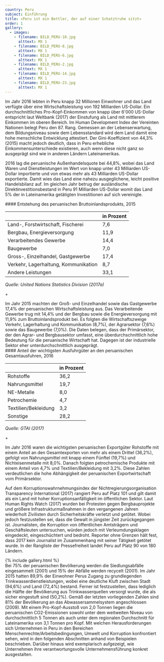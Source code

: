```yaml
---
country: Peru
subject: Einführung
title: «Peru ist ein Bettler, der auf einer Schatztruhe sitzt»
order: 1
gallery:
  - images:
    - filename: BILD_PERU-10.jpg
      alttext: MX 1
    - filename: BILD_PERU-8.jpg
      alttext: MX 1
    - filename: BILD_PERU-6.jpg
      alttext: MX 1
    - filename: BILD_PERU-2.jpg
      alttext: MX 1
    - filename: BILD_PERU-14.jpg
      alttext: MX 1
    - filename: BILD_PERU-23.jpg
      alttext: MX 1
---
```

<!-- Text mit Sidestory rechts -->
<div class="has-sidestories-right grid" markdown="1">

<div class="content" markdown="1">
Im Jahr 2016 lebten in Peru knapp 32 Millionen Einwohner und das Land verfügte über eine Wirtschaftsleistung von 192 Milliarden US-Dollar. Ein durchschnittliches Pro-Kopf-Einkommen von knapp über 6'000 US-Dollar entspricht laut Weltbank (2017) der Einstufung als Land mit mittlerem Einkommen im oberen Bereich. Im Human Development Index der Vereinten Nationen belegt Peru den 87. Rang. Gemessen an der Lebenserwartung, dem Bildungsniveau sowie dem Lebensstandard wird dem Land damit eine hohe menschliche Entwicklung attestiert. Der Gini-Koeffizient von 44,3% (2015) macht jedoch deutlich, dass in Peru erhebliche Einkommensunterschiede existieren, auch wenn diese nicht ganz so ausgeprägt sind wie in anderen Ländern Lateinamerikas.

2016 lag die peruanische Außenhandelsquote bei 44,8%, wobei das Land Waren und Dienstleistungen im Wert von knapp unter 43 Milliarden US-Dollar importierte und von etwas mehr als 43 Milliarden US-Dollar exportierte. Damit wies das Land eine nahezu ausgeglichene, leicht positive Handelsbilanz auf. Im gleichen Jahr betrug der ausländische Direktinvestitionsbestand in Peru 91 Milliarden US-Dollar womit das Land 5% der in Lateinamerika getätigten Investitionen auf sich vereinigte.
</div>

<div class="sidestory sidestory-right" markdown="1">
#### Entstehung des peruanischen  Bruttoinlandsprodukts, 2015

 &nbsp; | in Prozent
 --- | ---
 Land-, Forstwirtschaft, Fischerei | 7,6
 Bergbau, Energieversorgung | 11,9
 Verarbeitendes Gewerbe | 14,4
 Baugewerbe | 7,0
 Gross-, Einzelhandel, Gastgewerbe | 17,4
 Verkehr, Lagerhaltung, Kommunikation | 8,7
 Andere Leistungen | 33,1

_Quelle: United Nations Statistics Division (2017a)_
<p class="sidestory-toggle"><span>+</span></p>
</div>

<div class="overlay sidestory-right-content content">
<div class="ss-content" markdown="1">
Im Jahr 2015 machten der Groß- und Einzelhandel sowie das Gastgewerbe 17,4% der peruanischen Wirtschaftsleistung aus. Das Verarbeitende Gewerbe trug mit 14,4% und der Bergbau sowie die Energieversorgung mit 11,9% zum Bruttoinlandsprodukt bei. Es folgten die Wirtschaftszweige Verkehr, Lagerhaltung und Kommunikation (8,7%), der Agrarsektor (7,6%) sowie das Baugewerbe (7,0%). Die Daten belegen, dass der Primärsektor, der den Agrar- und Bergbausektor umfasst, eine überdurchschnittlich hohe Bedeutung für die peruanische Wirtschaft hat. Dagegen ist der industrielle Sektor eher unterdurchschnittlich ausgeprägt.
</div>
</div>

</div>


<!-- Text mit Sidestory links -->
<div class="has-sidestories-left grid" markdown="1">

<div class="sidestory sidestory-left" markdown="1">
#### Anteil der wichtigsten Ausfuhrgüter an den peruanischen Gesamtausfuhren, 2016

 &nbsp; | in Prozent
--- | ---
Rohstoffe | 36,2
Nahrungsmittel | 19,7
NE-Metalle | 8,0
Petrochemie | 4,7
Textilien/Bekleidung | 3,2
Sonstige | 28,2

_Quelle: GTAI (2017)_

<p class="sidestory-toggle"><span>+</span></p>
</div>

<div class="overlay sidestory-left-content content">
<div class="ss-content" markdown="1">
Im Jahr 2016 waren die wichtigsten peruanischen Exportgüter Rohstoffe mit einem Anteil an den Gesamtexporten von mehr als einem Drittel (36,2%), gefolgt von Nahrungsmittel mit knapp einem Fünftel (19,7%) und Nichteisenmetalle mit 8,0%. Danach folgten petrochemische Produkte mit einem Anteil von 4,7% und Textilien/Bekleidung mit 3,2%. Diese Zahlen verdeutlichen die hohe Abhängigkeit der peruanischen Exportwirtschaft vom Primärsektor.
</div>
</div>

<div class="content" markdown="1">

Auf dem Korruptionswahrnehmungsindex der Nichtregierungsorganisation Transparency International (2017) rangiert Peru auf Platz 101 und gilt damit als ein Land mit hoher Korruptionsanfälligkeit im öffentlichen Sektor.
Laut Human Rights Watch (2017) wurden bei Protesten gegen Bergbauprojekte und größere Infrastrukturmaßnahmen in den vergangenen Jahren wiederholt Zivilisten durch Sicherheitskräfte verletzt und getötet. Wobei jedoch festzustellen sei, dass die Gewalt in jüngster Zeit zurückgegangen ist. Journalisten, die Korruption von öffentlichen Amtsträgern und Geschäftsleuten untersuchen, würden jedoch mit Verleumdungsklagen eingedeckt, eingeschüchtert und bedroht. Reporter ohne Grenzen hält fest, dass 2017 kein Journalist im Zusammenhang mit seiner Tätigkeit getötet wurde. In der Rangliste der Pressefreiheit landet Peru auf Platz 90 von 180 Ländern.
</div>

</div>


<div class="media-wrapper">
{% include gallery.html %}
</div>

<div class="content" markdown="1">
Bei 75% der peruanischen Bevölkerung werden die Siedlungsabfälle eingesammelt (2001) und 15% der Abfälle werden recycelt (2001). Im Jahr 2015 hatten 89,9% der Einwohner Perus Zugang zu grundlegenden Trinkwasserdienstleistungen, wobei eine deutliche Kluft zwischen Stadt (94,6%) und Land (72,4%) bestand. Ferner ist festzustellen, dass lediglich die Hälfte der Bevölkerung aus Trinkwasserquellen versorgt wurde, die als sicher eingestuft sind (50,2%). Gemäß der letzten vorliegenden Zahlen sind 81% der Bevölkerung an das Abwassersammelsystem angeschlossen (2009).
Mit einem Pro-Kopf-Ausstoß von 2,0 Tonnen liegen die peruanischen CO2-Emissionen sowohl unter dem weitweiten Niveau von durchschnittlich 5 Tonnen als auch unter dem regionalen Durchschnitt für Lateinamerika von 3,1 Tonnen pro Kopf.
Mit welchen Herausforderungen sich Unternehmen in Peru in den Bereichen Menschenrechte/Arbeitsbedingungen, Umwelt und Korruption konfrontiert sehen, wird in den folgenden Abschnitten anhand von Beispielen beschrieben. Darüber hinaus wird exemplarisch aufgezeigt, wie Unternehmen ihre verantwortungsvolle Unternehmensführung konkret ausgestalten.
</div>
